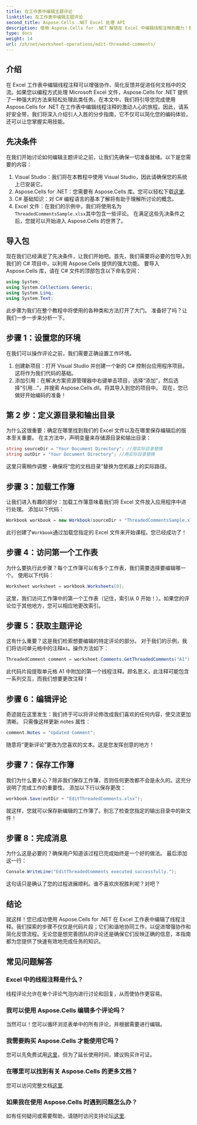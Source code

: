 ```yaml
---
title: 在工作表中编辑主题评论
linktitle: 在工作表中编辑主题评论
second_title: Aspose.Cells .NET Excel 处理 API
description: 使用 Aspose.Cells for .NET 解锁在 Excel 中编辑线程注释的魔力！按照我们的分步指南，轻松掌握您的文档。
type: docs
weight: 14
url: /zh/net/worksheet-operations/edit-threaded-comments/
---
```

## 介绍
在 Excel 工作表中编辑线程注释可以增强协作、简化反馈并促进任何文档中的交流。如果您以编程方式处理 Microsoft Excel 文件，Aspose.Cells for .NET 提供了一种强大的方法来轻松处理此类任务。在本文中，我们将引导您完成使用 Aspose.Cells for .NET 在工作表中编辑线程注释的激动人心的旅程。因此，请系好安全带，我们将深入介绍引人入胜的分步指南，它不仅可以简化您的编码体验，还可以让您掌握实用技能。
## 先决条件
在我们开始讨论如何编辑主题评论之前，让我们先确保一切准备就绪。以下是您需要的内容：
1. Visual Studio：我们将在本教程中使用 Visual Studio，因此请确保您的系统上已安装它。
2.  Aspose.Cells for .NET：您需要有 Aspose.Cells 库。您可以轻松下载[这里](https://releases.aspose.com/cells/net/).
3. C# 基础知识：对 C# 编程语言的基本了解将有助于理解所讨论的概念。
4.  Excel 文件：在我们的示例中，我们将使用名为`ThreadedCommentsSample.xlsx`其中包含一些评论。
在满足这些先决条件之后，您就可以开始进入 Aspose.Cells 的世界了。
## 导入包
现在我们已经满足了先决条件，让我们开始吧。首先，我们需要将必要的包导入到我们的 C# 项目中，以利用 Aspose.Cells 提供的强大功能。
要导入 Aspose.Cells 库，请在 C# 文件的顶部包含以下命名空间：
```csharp
using System;
using System.Collections.Generic;
using System.Linq;
using System.Text;
```
此步骤为我们在整个教程中将使用的各种类和方法打开了大门。 
准备好了吗？让我们一步一步来分析一下。
## 步骤 1：设置您的环境
在我们可以操作评论之前，我们需要正确设置工作环境。
1. 创建新项目：打开 Visual Studio 并创建一个新的 C# 控制台应用程序项目。这将作为我们代码的基础。
2. 添加引用：在解决方案资源管理器中右键单击项目，选择“添加”，然后选择“引用…”，并搜索 Aspose.Cells.dll。将其导入到您的项目中。 
现在，您已做好开始编码的准备！
## 第 2 步：定义源目录和输出目录
为什么这很重要：确定在哪里找到我们的 Excel 文件以及在哪里保存编辑后的版本至关重要。
在主方法中，声明变量来存储源目录和输出目录：
```csharp
string sourceDir = "Your Document Directory"; //用实际目录替换
string outDir = "Your Document Directory"; //用实际目录替换
```
这里只需稍作调整 - 确保将“您的文档目录”替换为您机器上的实际路径。 
## 步骤 3：加载工作簿
让我们进入有趣的部分：加载工作簿意味着我们将 Excel 文件放入应用程序中进行处理。
添加以下代码：
```csharp
Workbook workbook = new Workbook(sourceDir + "ThreadedCommentsSample.xlsx");
```
此行创建了`Workbook`通过加载您指定的 Excel 文件来开始课程。您已经成功了！
## 步骤 4：访问第一个工作表
为什么要执行此步骤？每个工作簿可以有多个工作表，我们需要选择要编辑哪一个。
使用以下代码：
```csharp
Worksheet worksheet = workbook.Worksheets[0];
```
这里，我们访问工作簿中的第一个工作表（记住，索引从 0 开始！）。如果您的评论位于其他地方，您可以相应地更改索引。
## 步骤 5：获取主题评论
这有什么重要？这是我们检索想要编辑的特定评论的部分。
对于我们的示例，我们将访问单元格中的注释`A1`。操作方法如下：
```csharp
ThreadedComment comment = worksheet.Comments.GetThreadedComments("A1")[0];
```
此代码片段提取单元格 A1 中附加的第一个线程注释。顾名思义，此注释可能包含一系列交互，而我们想要更改注释！
## 步骤 6：编辑评论
奇迹就在这里发生：我们终于可以将评论修改成我们喜欢的任何内容，使交流更加清晰。
只需像这样更新 notes 属性：
```csharp
comment.Notes = "Updated Comment";
```
随意将“更新评论”更改为您喜欢的文本。这是您发挥创意的地方！
## 步骤 7：保存工作簿
我们为什么要关心？除非我们保存工作簿，否则任何更改都不会是永久的。这充分说明了完成工作的重要性。
添加以下行以保存更改：
```csharp
workbook.Save(outDir + "EditThreadedComments.xlsx");
```
就这样，您就可以保存新编辑的工作簿了。别忘了检查您指定的输出目录中的新文件！
## 步骤 8：完成消息
为什么这是必要的？确保用户知道该过程已完成始终是一个好的做法。
最后添加这一行：
```csharp
Console.WriteLine("EditThreadedComments executed successfully.");
```
这句话只是确认了您的过程进展顺利。谁不喜欢庆祝胜利呢？对吧？
## 结论
就这样！您已成功使用 Aspose.Cells for .NET 在 Excel 工作表中编辑了线程注释。我们探索的步骤不仅仅是代码片段；它们和谐地协同工作，以促进增强协作和简化反馈流程。无论您是想完善团队的评论还是确保它们反映正确的信息，本指南都为您提供了快速有效地完成任务的知识。
## 常见问题解答
### Excel 中的线程注释是什么？
线程评论允许在单个评论气泡内进行讨论和回复，从而使协作更容易。
### 我可以使用 Aspose.Cells 编辑多个评论吗？
当然可以！您可以循环浏览表单中的所有评论，并根据需要进行编辑。
### 我需要购买 Aspose.Cells 才能使用它吗？
您可以先免费试用[这里](https://releases.aspose.com/)，但为了延长使用时间，建议购买许可证。
### 在哪里可以找到有关 Aspose.Cells 的更多文档？
您可以访问完整文档[这里](https://reference.aspose.com/cells/net/).
### 如果我在使用 Aspose.Cells 时遇到问题怎么办？
如有任何疑问或需要帮助，请随时访问支持论坛[这里](https://forum.aspose.com/c/cells/9).
